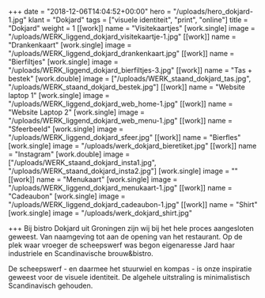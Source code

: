 +++
date = "2018-12-06T14:04:52+00:00"
hero = "/uploads/hero_dokjard-1.jpg"
klant = "Dokjard"
tags = ["visuele identiteit", "print", "online"]
title = "Dokjard"
weight = 1
[[work]]
name = "Visitekaartjes"
[work.single]
image = "/uploads/WERK_liggend_dokjard_visitekaartje-1.jpg"
[[work]]
name = "Drankenkaart"
[work.single]
image = "/uploads/WERK_liggend_dokjard_drankenkaart.jpg"
[[work]]
name = "Bierfiltjes"
[work.single]
image = "/uploads/WERK_liggend_dokjard_bierfiltjes-3.jpg"
[[work]]
name = "Tas + bestek"
[work.double]
image = ["/uploads/WERK_staand_dokjard_tas.jpg", "/uploads/WERK_staand_dokjard_bestek.jpg"]
[[work]]
name = "Website laptop 1"
[work.single]
image = "/uploads/WERK_liggend_dokjard_web_home-1.jpg"
[[work]]
name = "Website Laptop 2"
[work.single]
image = "/uploads/WERK_liggend_dokjard_web_menu-1.jpg"
[[work]]
name = "Sfeerbeeld"
[work.single]
image = "/uploads/WERK_liggend_dokjard_sfeer.jpg"
[[work]]
name = "Bierfles"
[work.single]
image = "/uploads/werk_dokjard_bieretiket.jpg"
[[work]]
name = "Instagram"
[work.double]
image = ["/uploads/WERK_staand_dokjard_insta1.jpg", "/uploads/WERK_staand_dokjard_insta2.jpg"]
[work.single]
image = ""
[[work]]
name = "Menukaart"
[work.single]
image = "/uploads/WERK_liggend_dokjard_menukaart-1.jpg"
[[work]]
name = "Cadeaubon"
[work.single]
image = "/uploads/WERK_liggend_dokjard_cadeaubon-1.jpg"
[[work]]
name = "Shirt"
[work.single]
image = "/uploads/werk_dokjard_shirt.jpg"

+++
Bij bistro Dokjard uit Groningen zijn wij bij het hele proces aangesloten geweest. Van naamgeving tot aan de opening van het restaurant. Op de plek waar vroeger de scheepswerf was begon eigenaresse Jard haar industriele en Scandinavische brouw&bistro. 

De scheepswerf - en daarmee het stuurwiel en kompas - is onze inspiratie geweest voor de visuele identiteit. De algehele uitstraling is minimalistisch Scandinavisch gehouden.